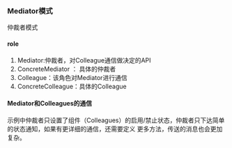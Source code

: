 ### Mediator模式
仲裁者模式

#### role
1. Mediator:仲裁者，对Colleague通信做决定的API
2. ConcreteMediator ： 具体的仲裁者
3. Colleague：该角色对Mediator进行通信
4. ConcreteColleague：具体的Colleague



#### Mediator和Colleagues的通信

示例中仲裁者只设置了组件（Colleagues）的启用/禁止状态，仲裁者只下达简单的状态通知，如果有更详细的通信，还需要定义
更多方法，传送的消息也会更加复杂。

